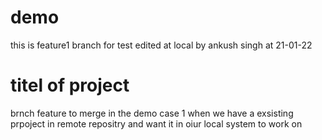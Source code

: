 # demo

this is feature1 branch for test
edited at local by ankush singh at 21-01-22

# titel of project

brnch feature to merge in the demo
case 1 when we have a exsisting prpoject in remote repositry and want it in oiur local system to work on
